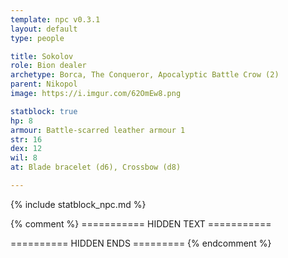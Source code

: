 ```yaml
---
template: npc v0.3.1
layout: default
type: people

title: Sokolov
role: Bion dealer
archetype: Borca, The Conqueror, Apocalyptic Battle Crow (2)
parent: Nikopol
image: https://i.imgur.com/62OmEw8.png

statblock: true
hp: 8
armour: Battle-scarred leather armour 1
str: 16
dex: 12
wil: 8
at: Blade bracelet (d6), Crossbow (d8)

---
```


{% include statblock_npc.md %}

{% comment %} =========== HIDDEN TEXT ===========

========== HIDDEN ENDS ========= {% endcomment %}
